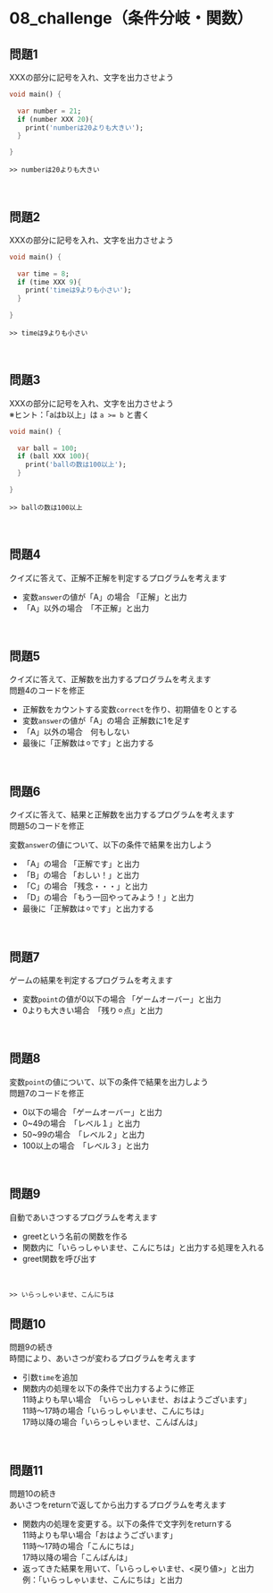 # **08_challenge（条件分岐・関数）**

## **問題1**

XXXの部分に記号を入れ、文字を出力させよう  

```dart
void main() {
  
  var number = 21;
  if (number XXX 20){
    print('numberは20よりも大きい');
  }

}
```

```
>> numberは20よりも大きい
```


<br>

## **問題2**

XXXの部分に記号を入れ、文字を出力させよう 

```dart
void main() {
  
  var time = 8;
  if (time XXX 9){
    print('timeは9よりも小さい');
  }
  
}
```

```
>> timeは9よりも小さい
```


<br>

## **問題3**

XXXの部分に記号を入れ、文字を出力させよう  
※ヒント：「aはb以上」は `a >= b` と書く  


```dart
void main() {
  
  var ball = 100;
  if (ball XXX 100){
    print('ballの数は100以上');
  }
  
}
```

```
>> ballの数は100以上
```


<br>


## **問題4**

クイズに答えて、正解不正解を判定するプログラムを考えます

- 変数`answer`の値が「A」の場合 「正解」と出力
- 「A」以外の場合　「不正解」と出力

<br>

## **問題5**

クイズに答えて、正解数を出力するプログラムを考えます  
問題4のコードを修正  

- 正解数をカウントする変数`correct`を作り、初期値を０とする
- 変数`answer`の値が「A」の場合 正解数に1を足す
- 「A」以外の場合　何もしない
- 最後に「正解数は⚪︎です」と出力する

<br>

## **問題6**

クイズに答えて、結果と正解数を出力するプログラムを考えます    
問題5のコードを修正  

変数`answer`の値について、以下の条件で結果を出力しよう

- 「A」の場合 「正解です」と出力
- 「B」の場合 「おしい！」と出力
- 「C」の場合 「残念・・・」と出力
- 「D」の場合 「もう一回やってみよう！」と出力
- 最後に「正解数は⚪︎です」と出力する

<br>

## **問題7**

ゲームの結果を判定するプログラムを考えます

- 変数`point`の値が0以下の場合 「ゲームオーバー」と出力
- 0よりも大きい場合　「残り⚪︎点」と出力

<br>

## **問題8**

変数`point`の値について、以下の条件で結果を出力しよう    
問題7のコードを修正  

- 0以下の場合 「ゲームオーバー」と出力
- 0~49の場合　「レベル１」と出力
- 50~99の場合　「レベル２」と出力
- 100以上の場合　「レベル３」と出力

<br>

## **問題9**

自動であいさつするプログラムを考えます

- greetという名前の関数を作る
- 関数内に「いらっしゃいませ、こんにちは」と出力する処理を入れる
- greet関数を呼び出す

<br>

```
>> いらっしゃいませ、こんにちは
```

## **問題10**

問題9の続き  
時間により、あいさつが変わるプログラムを考えます

- 引数`time`を追加
- 関数内の処理を以下の条件で出力するように修正  
  11時よりも早い場合　「いらっしゃいませ、おはようございます」  
  11時〜17時の場合「いらっしゃいませ、こんにちは」  
  17時以降の場合「いらっしゃいませ、こんばんは」  

<br>

## **問題11**

問題10の続き  
あいさつをreturnで返してから出力するプログラムを考えます

- 関数内の処理を変更する。以下の条件で文字列をreturnする  
  11時よりも早い場合「おはようございます」  
  11時〜17時の場合「こんにちは」  
  17時以降の場合「こんばんは」  
- 返ってきた結果を用いて、「いらっしゃいませ、<戻り値>」と出力  
  例：「いらっしゃいませ、こんにちは」と出力

<br>
